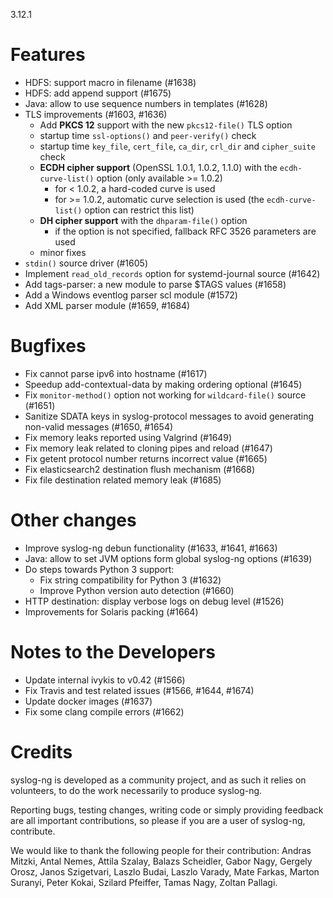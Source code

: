 3.12.1

<!-- Tue, 19 Sep 2017 12:59:40 +0200 -->

# Features

* HDFS: support macro in filename (#1638)
* HDFS: add append support (#1675)
* Java: allow to use sequence numbers in templates (#1628)
* TLS improvements (#1603, #1636)
    - Add **PKCS 12** support with the new `pkcs12-file()` TLS option
    - startup time `ssl-options()` and `peer-verify()` check
    - startup time `key_file`, `cert_file`, `ca_dir`, `crl_dir` and `cipher_suite` check
    - **ECDH  cipher support** (OpenSSL 1.0.1, 1.0.2, 1.1.0) with the `ecdh-curve-list()` option (only available >= 1.0.2)
        - for < 1.0.2, a hard-coded curve is used
        - for >= 1.0.2, automatic curve selection is used (the `ecdh-curve-list()` option can restrict this list)
    - **DH cipher support** with the `dhparam-file()` option
        - if the option is not specified, fallback RFC 3526 parameters are used
    - minor fixes
* `stdin()` source driver (#1605)
* Implement `read_old_records` option for systemd-journal source (#1642)
* Add tags-parser: a new module to parse $TAGS values (#1658)
* Add a Windows eventlog parser scl module (#1572)
* Add XML parser module (#1659, #1684)

# Bugfixes

* Fix cannot parse ipv6 into hostname (#1617)
* Speedup add-contextual-data by making ordering optional (#1645)
* Fix `monitor-method()` option not working for `wildcard-file()` source (#1651)
* Sanitize SDATA keys in syslog-protocol messages to avoid generating non-valid messages (#1650, #1654)
* Fix memory leaks reported using Valgrind (#1649)
* Fix memory leak related to cloning pipes and reload (#1647)
* Fix getent protocol number returns incorrect value (#1665)
* Fix elasticsearch2 destination flush mechanism (#1668)
* Fix file destination related memory leak (#1685)

# Other changes

* Improve syslog-ng debun functionality (#1633, #1641, #1663)
* Java: allow to set JVM options form global syslog-ng options (#1639)
* Do steps towards Python 3 support:
    * Fix string compatibility for Python 3 (#1632)
    * Improve Python version auto detection (#1660)
* HTTP destination: display verbose logs on debug level (#1526)
* Improvements for Solaris packing (#1664)

# Notes to the Developers

* Update internal ivykis to v0.42 (#1566)
* Fix Travis and test related issues (#1566, #1644, #1674)
* Update docker images (#1637)
* Fix some clang compile errors (#1662)

# Credits

syslog-ng is developed as a community project, and as such it relies
on volunteers, to do the work necessarily to produce syslog-ng.

Reporting bugs, testing changes, writing code or simply providing
feedback are all important contributions, so please if you are a user
of syslog-ng, contribute.

We would like to thank the following people for their contribution:
Andras Mitzki, Antal Nemes, Attila Szalay, Balazs Scheidler, Gabor Nagy,
Gergely Orosz, Janos Szigetvari, Laszlo Budai, Laszlo Varady, Mate Farkas,
Marton Suranyi, Peter Kokai, Szilard Pfeiffer, Tamas Nagy, Zoltan Pallagi.

